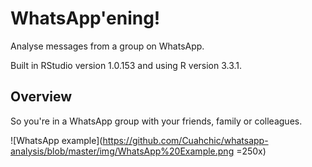 # WhatsApp'ening!
Analyse messages from a group on WhatsApp.

Built in RStudio version 1.0.153 and using R version 3.3.1.

## Overview
So you're in a WhatsApp group with your friends, family or colleagues. 

![WhatsApp example](https://github.com/Cuahchic/whatsapp-analysis/blob/master/img/WhatsApp%20Example.png =250x)

